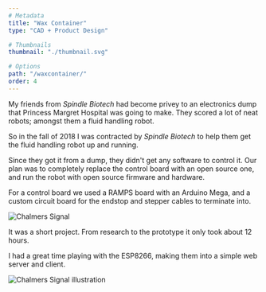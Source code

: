 ```yaml
---
# Metadata
title: "Wax Container"
type: "CAD + Product Design"

# Thumbnails
thumbnail: "./thumbnail.svg"

# Options
path: "/waxcontainer/"
order: 4
---
```


<article role="article">

My friends from *Spindle Biotech* had become privey to an electronics dump that Princess Margret Hospital was going to make. They scored a lot of neat robots; amongst them a fluid handling robot.

So in the fall of 2018 I was contracted by *Spindle Biotech* to help them get the fluid handling robot up and running.

Since they got it from a dump, they didn't get any software to control it. Our plan was to completely replace the control board with an open source one, and run the robot with open source firmware and hardware.

For a control board we used a RAMPS board with an Arduino Mega, and a custom circuit board for the endstop and stepper cables to terminate into.

</article>

![Chalmers Signal](images/signalAtStFelix.jpg)


<article role="article">

It was a short project. From research to the prototype it only took about 12 hours.

I had a great time playing with the ESP8266, making them into a simple web server and client.

</article>

![Chalmers Signal illustration](images/chalmersSignalIllustration.png)
